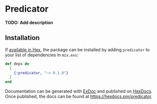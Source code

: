 # Predicator

**TODO: Add description**

## Installation

If [available in Hex](https://hex.pm/docs/publish), the package can be installed
by adding `predicator` to your list of dependencies in `mix.exs`:

```elixir
def deps do
  [
    {:predicator, "~> 0.1.0"}
  ]
end
```

Documentation can be generated with [ExDoc](https://github.com/elixir-lang/ex_doc)
and published on [HexDocs](https://hexdocs.pm). Once published, the docs can
be found at <https://hexdocs.pm/predicator>.

